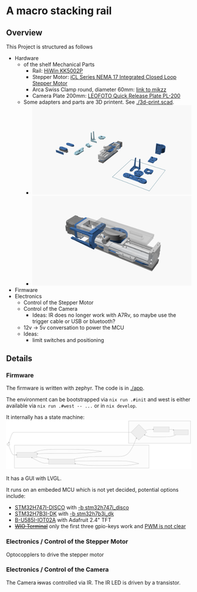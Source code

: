 # A macro stacking rail
## Overview
This Project is structured as follows
- Hardware
  - of the shelf Mechanical Parts
    - Rail: [HiWin KK5002P](https://www.hiwin.de/de/Produkte/Pr%C3%A4zisionsachsen-%26-Pr%C3%A4zisions-Systeme/Pr%C3%A4zisionsachsen-KK-KF/KK/KK5002P150A1F0/p/10.00011)
    - Stepper Motor: [iCL Series NEMA 17 Integrated Closed Loop Stepper Motor](https://www.omc-stepperonline.com/icl-series-nema-17-integrated-closed-loop-stepper-motor-0-6nm-84-96oz-in-20-36vdc-w-14-bit-encoder-icl42-06)
    - Arca Swiss Clamp round, diameter 60mm: [link to mjkzz](https://www.mjkzz.de/collections/camera-plates/products/mjkzz-round-quick-release-system?variant=29216681427059)
    - Camera Plate 200mm: [LEOFOTO Quick Release Plate PL-200](https://www.amazon.de/dp/B081DBJ4B8)
  - Some adapters and parts are 3D printent. See [./3d-print.scad](./3d-print.scad).
    - ![rail-1.png](./3d-print.scad/rail-1.png)
    - ![rail-2.png](./3d-print.scad/rail-2.png)
- Firmware
- Electronics
  - Control of the Stepper Motor
  - Control of the Camera
    - Ideas: IR does no longer work with A7Rv, so  maybe use the trigger cable or USB or bluetooth?
  - 12v -> 5v conversation to power the MCU
  - Ideas:
    - limit switches and positioning
## Details
### Firmware
The firmware is written with zephyr. The code is in [./app](./app).

The environment can be bootstrapped via `nix run .#init` and west is either available via `nix run .#west -- ...` or in `nix develop`.

It internally has a state machine:
![State Machine](./app/mermaid.StateMachine.svg)

It has a GUI with LVGL.

It runs on an embeded MCU which is not yet decided, potential options include:
- [STM32H747I-DISCO](https://www.st.com/en/evaluation-tools/stm32h747i-disco.html) with [-b stm32h747i_disco](https://docs.zephyrproject.org/latest/boards/st/stm32h747i_disco/doc/index.html)
- [STM32H7B3I-DK](https://www.st.com/en/evaluation-tools/stm32h7b3i-dk.html) with [-b stm32h7b3i_dk](https://docs.zephyrproject.org/latest/boards/st/stm32h7b3i_dk/doc/index.html)
- [B-U585I-IOT02A](https://www.st.com/en/evaluation-tools/b-u585i-iot02a.html) with Adafruit 2.4" TFT
- ~~[WIO Terminal](https://www.seeedstudio.com/Wio-Terminal-p-4509.html)~~ only the first three gpio-keys work and [PWM is not clear](https://github.com/zephyrproject-rtos/zephyr/issues/66547)
### Electronics / Control of the Stepper Motor
Optocopplers to drive the stepper motor
### Electronics / Control of the Camera
The Camera ~~is~~was controlled via IR. The IR LED is driven by a transistor.


